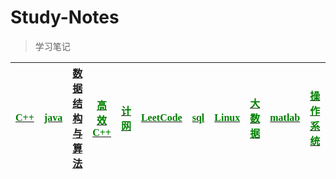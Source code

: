 # Study-Notes

> 学习笔记

| [<font color = green face = "微软雅黑">C++</font>](https://blog.csdn.net/weixin_48033173/category_10717889.html)|  [<font color = green face = "微软雅黑">java</font>](https://blog.csdn.net/weixin_48033173/category_10619112.html)| [数据结构与算法](https://blog.csdn.net/weixin_48033173/category_10719775.html?spm=1001.2014.3001.5482) | [<font color = green face = "微软雅黑">高效 C++</font>](https://blog.csdn.net/weixin_48033173/category_10445738.html) |  [<font color = green face = "微软雅黑">计网</font>](https://blog.csdn.net/weixin_48033173/category_10613467.html)| [<font color = green face = "微软雅黑">LeetCode</font>](https://blog.csdn.net/weixin_48033173/category_10590178.html)|  [<font color = green face = "微软雅黑">sql</font>](https://blog.csdn.net/weixin_48033173/category_10460452.html)|[<font color = green face = "微软雅黑">Linux</font>](https://blog.csdn.net/weixin_48033173/category_10578672.html) |[<font color = green face = "微软雅黑">大数据</font>](https://blog.csdn.net/weixin_48033173/category_11061791.html)| [<font color = green face = "微软雅黑">matlab</font>](https://blog.csdn.net/weixin_48033173/category_10652451.html)| [<font color = green face = "微软雅黑">操作系统</font>](https://blog.csdn.net/weixin_48033173/category_10870917.html)|[<font color = green face = "微软雅黑">Lingo</font>](https://blog.csdn.net/weixin_48033173/category_10819145.html) |
|--|--|--|--|--|--|--|--|--|--|--|--|